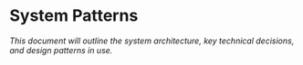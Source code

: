# System Patterns

_This document will outline the system architecture, key technical decisions, and design patterns in use._ 